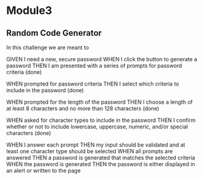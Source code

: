 # Module3
## Random Code Generator
In this challenge we are meant to 



GIVEN I need a new, secure password
WHEN I click the button to generate a password
THEN I am presented with a series of prompts for password criteria (done)

WHEN prompted for password criteria
THEN I select which criteria to include in the password (done)

WHEN prompted for the length of the password
THEN I choose a length of at least 8 characters and no more than 128 characters (done)

WHEN asked for character types to include in the password
THEN I confirm whether or not to include lowercase, uppercase, numeric, and/or special characters (done)

WHEN I answer each prompt
THEN my input should be validated and at least one character type should be selected 
WHEN all prompts are answered
THEN a password is generated that matches the selected criteria
WHEN the password is generated
THEN the password is either displayed in an alert or written to the page
